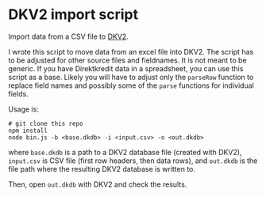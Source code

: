 # DKV2 import script

Import data from a CSV file to [DKV2](https://github.com/Schachigel/DKV2/).

I wrote this script to move data from an excel file into DKV2. The script has to be adjusted for other source files and fieldnames. It is not meant to be generic. If you have Direktkredit data in a spreadsheet, you can use this script as a base. Likely you will have to adjust only the `parseRow` function to replace field names and possibly some of the `parse` functions for individual fields.

Usage is:
```
# git clone this repo
npm install
node bin.js -b <base.dkdb> -i <input.csv> -o <out.dkdb>
```
where `base.dkdb` is a path to a DKV2 database file (created with DKV2), `input.csv` is CSV file (first row headers, then data rows), and `out.dkdb` is the file path where the resulting DKV2 database is written to.

Then, open `out.dkdb` with DKV2 and check the results.
